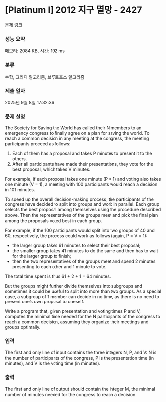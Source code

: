 # [Platinum I] 2012 지구 멸망 - 2427 

[문제 링크](https://www.acmicpc.net/problem/2427) 

### 성능 요약

메모리: 2084 KB, 시간: 192 ms

### 분류

수학, 그리디 알고리즘, 브루트포스 알고리즘

### 제출 일자

2025년 9월 8일 17:32:36

### 문제 설명

<p>The Society for Saving the World has called their N members to an emergency congress to finally agree on a plan for saving the world. To reach a common decision in any meeting at the congress, the meeting participants proceed as follows:</p>

<ol>
	<li>Each of them has a proposal and takes P minutes to present it to the others.</li>
	<li>After all participants have made their presentations, they vote for the best proposal, which takes V minutes.</li>
</ol>

<p>For example, if each proposal takes one minute (P = 1) and voting also takes one minute (V = 1), a meeting with 100 participants would reach a decision in 101 minutes.</p>

<p>To speed up the overall decision-making process, the participants of the congress have decided to split into groups and work in parallel. Each group selects the best proposal among themselves using the procedure described above. Then the representatives of the groups meet and pick the ﬁnal plan among the proposals voted best in each group.</p>

<p>For example, if the 100 participants would split into two groups of 40 and 60, respectively, the process could work as follows (again, P = V = 1):</p>

<ul>
	<li>the larger group takes 61 minutes to select their best proposal;</li>
	<li>the smaller group takes 41 minutes to do the same and then has to wait for the larger group to finish;</li>
	<li>then the two representatives of the groups meet and spend 2 minutes presenting to each other and 1 minute to vote.</li>
</ul>

<p>The total time spent is thus 61 + 2 + 1 = 64 minutes.</p>

<p>But the groups might further divide themselves into subgroups and sometimes it could be useful to split into more than two groups. As a special case, a subgroup of 1 member can decide in no time, as there is no need to present one’s own proposal to oneself.</p>

<p>Write a program that, given presentation and voting times P and V, computes the minimal time needed for the N participants of the congress to reach a common decision, assuming they organize their meetings and groups optimally.</p>

### 입력 

 <p>The ﬁrst and only line of input contains the three integers N, P, and V: N is the number of participants of the congress, P is the presentation time (in minutes), and V is the voting time (in minutes).</p>

### 출력 

 <p>The ﬁrst and only line of output should contain the integer M, the minimal number of minutes needed for the congress to reach a decision.</p>

